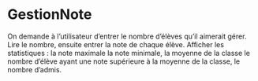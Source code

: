 # GestionNote
On demande à l’utilisateur d’entrer le nombre d’élèves qu’il aimerait gérer.  Lire le nombre, ensuite entrer la note de chaque élève. Afficher les statistiques : la note maximale la note minimale, la moyenne de la classe le nombre d’élève ayant une note supérieure à la moyenne de la classe, le nombre d’admis. 
